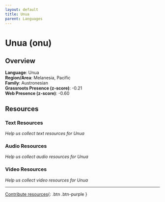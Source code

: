 ```yaml
---
layout: default
title: Unua
parent: Languages
---
```


# Unua (onu)

## Overview

**Language**: Unua  
**Region/Area**: Melanesia, Pacific  
**Family**: Austronesian  
**Grassroots Presence (z-score)**: -0.21  
**Web Presence (z-score)**: -0.60  

## Resources

### Text Resources
*Help us collect text resources for Unua*

### Audio Resources
*Help us collect audio resources for Unua*

### Video Resources
*Help us collect video resources for Unua*

---

[Contribute resources](https://forms.office.com/e/1SfLJx3u1r){: .btn .btn-purple }
